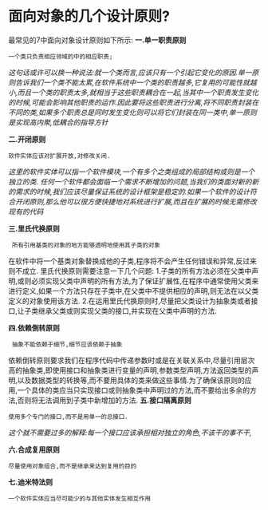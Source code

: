 # 面向对象的几个设计原则?
最常见的7中面向对象设计原则如下所示:
**一.单一职责原则**
    
    一个类只负责相应领域的中的相应职责;
*这句话或许可以换一种说法:就一个类而言,应该只有一个引起它变化的原因.单一原则告诉我们一个类不能太累,在软件系统中一个类的职责越多,它复用的可能性就越小,而且一个类的职责太多,就相当于这些职责耦合在一起,当其中一个职责发生变化的时候,可能会影响其他职责的运作.因此要将这些职责进行分离,将不同职责封装在不同的类,如果多个职责总是同时发生变化则可以将它们封装在同一类中,单一原则是实现高内聚,低耦合的指导方针*
    
    
**二.开闭原则**
   
    软件实体应该对扩展开放,对修改关闭.

*这里的软件实体可以指一个软件模块,一个有多个之类组成的局部结构或则是一个独立的类.
 任何一个软件都会面临一个需求不断增加的问题,当我们的类面对新的新的需求的时候,我们应该尽量保证系统的设计框架是稳定的.如果一个软件的设计符合开闭原则,那么他可以很方便快捷地对系统进行扩展,而且在扩展的时候无需修改现有的代码*
    
    
**三.里氏代换原则**  
     
     所有引用基类的对象的地方能够透明地使用其子类的对象
在软件中将一个基类对象替换成他的子类,程序将不会产生任何错误和异常,反过来则不成立.
里氏代换原则需要注意一下几个问题:
1.子类的所有方法必须在父类中声明,或则必须实现父类中声明的所有方法,为了保证扩展性,在程序中通常使用父类来进行定义,如果一个方法只存在子类中,在父类中不提供相应的声明,则无法在以父类定义的对象使用该方法.
2.在运用里氏代换原则时,尽量把父类设计为抽象类或者接口,让子类继承父类或则实现父类的接口,并实现在父类中声明的方法.
   
**四.依赖倒转原则**
     
     抽象不能依赖于细节,细节应该依赖于抽象
依赖倒转原则要求我们在程序代码中传递参数时或是在关联关系中,尽量引用层次高的抽象类,即使用接口和抽象类进行变量的声明,参数类型声明,方法返回类型的声明,以及数据类型的转换等,而不要用具体的类来做这些事情.为了确保该原则的应用,一个具体的类应当只实现接口或则抽象类中声明过的方法,而不要给出多余的方法,否则将无法调用到子类中新增加的方法.
**五.接口隔离原则**
 
    使用多个专门的接口,而不是用单一的总接口.

*这个就不需要过多的解释:每一个接口应该承担相对独立的角色,不该干的事不干,*

**六.合成复用原则**

    尽量使用对象组合,而不是继承来达到复用的目的
    
**七.迪米特法则**
 
    一个软件实体应当尽可能少的与其他实体发生相互作用
    


